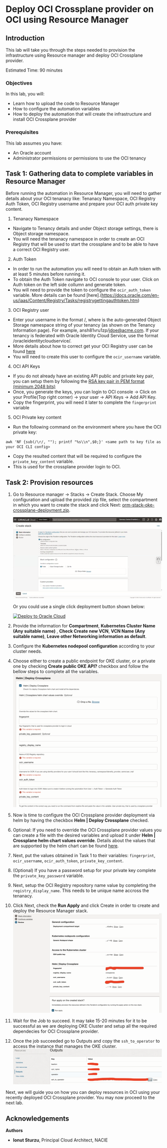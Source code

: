 # Deploy OCI Crossplane provider on OCI using Resource Manager

## Introduction

This lab will take you through the steps needed to provision the infrastructure using Resource manager and deploy OCI Crossplane provider.

Estimated Time: 90 minutes

### Objectives

In this lab, you will:
* Learn how to upload the code to Resource Manager
* How to configure the automation variables
* How to deploy the automation that will create the infrastructure and install OCI Crossplane provider

### Prerequisites

This lab assumes you have:
* An Oracle account
* Administrator permissions or permissions to use the OCI tenancy



## Task 1: Gathering data to complete variables in Resource Manager

Before running the automation in Resource Manager, you will need to gather details about your OCI tenanacy like: Tenanacy Namespace, OCI Registry Auth Token, OCI Registry username and prepare your OCI auth private key content.

1. Tenanacy Namespace
- Navigate to Tenancy details and under Object storage settings, there is Object storage namespace. 
- You will need the tenanacy namespace in order to create an OCI Registry that will be used to start the crossplane and to be able to have a correct OCI Registry user.


2. Auth Token
- In order to run the automation you will need to obtain an Auth token with at least 5 minutes before running it. 
- To obtain the Auth Token navigate to OCI console to your user. Click on Auth token on the left side collumn and generate token. 
- You will need to provide the token to configure the `ocir_auth_token` variable. More details can be found [here].(https://docs.oracle.com/en-us/iaas/Content/Registry/Tasks/registrygettingauthtoken.htm)



3. OCI Registry user
- Enter your username in the format <tenancy-namespace>/<username>, where <tenancy-namespace> is the auto-generated Object Storage namespace string of your tenancy (as shown on the Tenancy Information page). For example, ansh81vru1zp/jdoe@acme.com. If your tenancy is federated with Oracle Identity Cloud Service, use the format <tenancy-namespace>/oracleidentitycloudservice/<username>.
- More details about how to correct get your OCI Registry user can be found [here](https://docs.oracle.com/en-us/iaas/Content/Registry/Tasks/registrypushingimagesusingthedockercli.htm)
- You will need to create this user to configure the `ocir_username` variable.


4. OCI API Keys
- If you do not already have an existing API public and private key pair, you can setup them by following the [RSA key pair in PEM format (minimum 2048 bits)](https://docs.oracle.com/en-us/iaas/Content/API/Concepts/apisigningkey.htm?utm_source=chatgpt.com)
- Once, you generate the keys, you can login to OCI console -> Click on your Profile(Top right corner) -> your user -> API Keys -> Add API Key.
- Copy the fingerprint, you will need it later to complete the `fingerprint` variable

5. OCI Private key content
- Run the following command on the environment where you have the OCI private key:
```
awk 'NF {sub(/\r/, ""); printf "%s\\n",$0;}' <same path to key file as your OCI CLI config>
```
- Copy the resulted content that will be required to configure the `private_key_content` variable.
- This is used for the crossplane provider login to OCI.


## Task 2: Provision resources

1. Go to Resource manager -> Stacks -> Create Stack. Choose My configuration and upload the provided zip file, select the compartment in which you want to create the stack and click Next: [orm-stack-oke-crossplane-deployment.zip](https://github.com/ionut-sturzu/orm-stack-oke-crossplane-deployment/archive/refs/heads/main.zip).

    ![Resource Manager](images/resource_manager.png)

    Or you could use a single click deployment button shown below:

    [![Deploy to Oracle Cloud](https://oci-resourcemanager-plugin.plugins.oci.oraclecloud.com/latest/deploy-to-oracle-cloud.svg)](https://cloud.oracle.com/resourcemanager/stacks/create?zipUrl=https://github.com/ionut-sturzu/orm-stack-oke-crossplane-deployment/archive/refs/heads/main.zip)

2. Provide the information for **Compartment**, **Kubernetes Cluster Name (Any suitable name)** , **Check Create new VCN**, **VCN Name (Any suitable name)**, **Leave other Networking information as default**.

3. Configure the **Kubernetes nodepool configuration** according to your cluster needs.

4. Choose either to create a public endpoint for OKE cluster, or a private one by checking **Create public OKE API?** checkbox and follow the bellow steps to complete all the variables.
    ![Complete variables](images/complete_variables.png)

5. Now is time to configure the OCI Crossplane provider deployment via helm by having the checkbox **Helm | Deploy Crossplane** checked.

6. Optional: If  you need to override the OCI Crossplane provider values you can create a file with the desired variables and upload it under **Helm | Crossplane helm chart values override**. Details about the values that are supported by the helm chart can be found [here](https://github.com/crossplane/crossplane/blob/main/cluster/charts/crossplane/values.yaml?utm_source=chatgpt.com).

7. Next, put the values obtained in Task 1 to their variables: `fingerprint`, `ocir_username`, `ocir_auth_token`, `private_key_content`.

8. (Optional) If you have a password setup for your private key complete the `private_key_password` variable.

9. Next, setup the OCI Registry repository name value by completing the `registry_display_name`. This needs to be unique name accross the tenanacy.

10. Click Next, check the **Run Apply** and click Create in order to create and deploy the Resource Manager stack.
    ![Run Apply](images/apply_stack.png)

11. Wait for the Job to succeed. It may take 15-20 minutes for it to be successful as we are deploying OKE Cluster and setup all the required dependecies for OCI Crossplane provider.

12. Once the job succeeded go to Outputs and copy the `ssh_to_operator` to access the instance that manages the OKE cluster.
    ![SSH to Operator](images/output.png)

Next, we will guide you on how you can deploy resources in OCI using your recently deployed OCI Crossplane provider. You may now proceed to the next lab.

## Acknowledgements

**Authors**

* **Ionut Sturzu**, Principal Cloud Architect, NACIE
